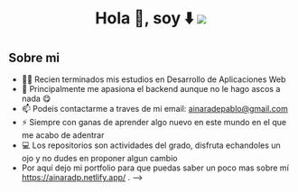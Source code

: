 
<h1 align="center">Hola 👋, soy ⬇️
<img src="https://i.postimg.cc/xCBmxmbx/Pink-Minimalist-Watercolor-Background-Linkedin-Banner.png">

## Sobre mi
- 👩‍🏫 Recien terminados mis estudios en Desarrollo de Aplicaciones Web
- 🤩 Principalmente me apasiona el backend aunque no le hago ascos a nada 😋
- 📫 Podeis contactarme a traves de mi email: ainaradepablo@gmail.com
- ⚡ Siempre con ganas de aprender algo nuevo en este mundo en el que me acabo de adentrar
- 💻 Los repositorios son actividades del grado, disfruta echandoles un ojo y no dudes en proponer algun cambio
- Por aquí dejo mi portfolio para que puedas saber un poco mas sobre mí https://ainaradp.netlify.app/ .
-->
